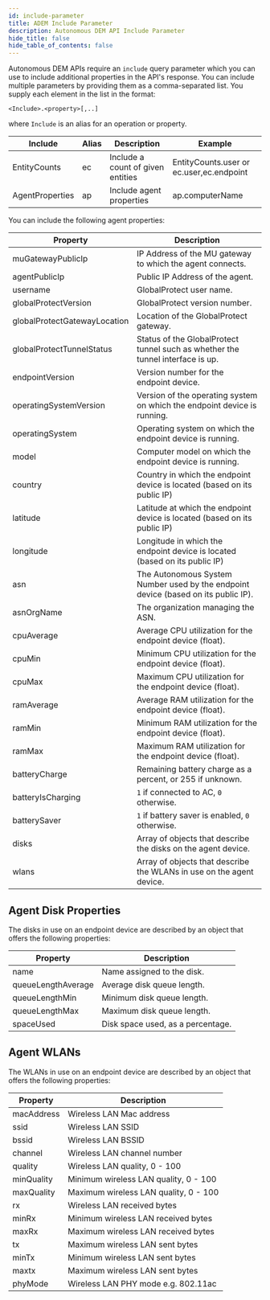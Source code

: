 ```yaml
---
id: include-parameter
title: ADEM Include Parameter
description: Autonomous DEM API Include Parameter
hide_title: false
hide_table_of_contents: false
---
```


Autonomous DEM APIs require an `include` query parameter which you can use to include additional
properties in the API's response. You can include multiple parameters by providing them as a 
comma-separated list. You supply each element in the list in the format:

    <Include>.<property>[,..]

where `Include` is an alias for an operation or property. 

| Include          | Alias  | Description                        | Example |  
| -------          | ------ | ------------                       | ------- | 
| EntityCounts     | ec     | Include a count of given entities  | EntityCounts.user  or ec.user,ec.endpoint  | 
| AgentProperties  | ap     | Include agent properties           | ap.computerName | 

You can include the following agent properties:

| Property                        | Description          |
| ---------------                 | -------------------- |
| muGatewayPublicIp               |  IP Address of the MU gateway to which the agent connects. |
| agentPublicIp                   |  Public IP Address of the agent. |
| username                        |  GlobalProtect user name. |
| globalProtectVersion            |  GlobalProtect version number. |
| globalProtectGatewayLocation    |  Location of the GlobalProtect gateway. |
| globalProtectTunnelStatus       |  Status of the GlobalProtect tunnel such as whether the tunnel interface is up.|
| endpointVersion                 |  Version number for the endpoint device. |
| operatingSystemVersion          |  Version of the operating system on which the endpoint device is running. |
| operatingSystem                 |  Operating system on which the endpoint device is running. |
| model                           |  Computer model on which the endpoint device is running.|
| country                         |  Country in which the endpoint device is located (based on its public IP) |
| latitude                        |  Latitude at which the endpoint device is located (based on its public IP)|
| longitude                       |  Longitude in which the endpoint device is located (based on its public IP)|
| asn                             |  The Autonomous System Number used by the endpoint device (based on its public IP). |
| asnOrgName                      |  The organization managing the ASN. |
| cpuAverage                      |  Average CPU utilization for the endpoint device (float). |
| cpuMin                          |  Minimum CPU utilization for the endpoint device (float). |
| cpuMax                          |  Maximum CPU utilization for the endpoint device (float). |
| ramAverage                      |  Average RAM utilization for the endpoint device (float). |
| ramMin                          |  Minimum RAM utilization for the endpoint device (float). |
| ramMax                          |  Maximum RAM utilization for the endpoint device (float). |
| batteryCharge                   |  Remaining battery charge as a percent, or 255 if unknown. |
| batteryIsCharging               |  `1` if connected to AC, `0` otherwise. |
| batterySaver                    |  `1` if battery saver is enabled, `0` otherwise. |
| disks                           |  Array of objects that describe the disks on the agent device. |
| wlans                           |  Array of objects that describe the WLANs in use on the agent device. |

## Agent Disk Properties

The disks in use on an endpoint device are described by an object that offers the following properties:

| Property                        | Description          |
| ---------------                 | -------------------- |
| name                            | Name assigned to the disk. |
| queueLengthAverage              | Average disk queue length. |
| queueLengthMin                  | Minimum disk queue length. |
| queueLengthMax                  | Maximum disk queue length. |
| spaceUsed                       | Disk space used, as a percentage. |

## Agent WLANs

The WLANs in use on an endpoint device are described by an object that offers the following properties:

| Property                        | Description          |
| ---------------                 | -------------------- |
| macAddress                      | Wireless LAN Mac address |
| ssid                            | Wireless LAN SSID        |
| bssid                           | Wireless LAN BSSID       |
| channel                         | Wireless LAN channel number |
| quality                         | Wireless LAN quality, 0 - 100 |
| minQuality                      | Minimum wireless LAN quality, 0 - 100 |
| maxQuality                      | Maximum wireless LAN quality, 0 - 100 |
| rx                              | Wireless LAN received bytes |
| minRx                           | Minimum wireless LAN received bytes |
| maxRx                           | Maximum wireless LAN received bytes |
| tx                              | Maximum wireless LAN sent bytes |
| minTx                           | Minimum wireless LAN sent bytes |
| maxtx                           | Maximum wireless LAN sent bytes |
| phyMode                         | Wireless LAN PHY mode e.g. 802.11ac |




